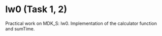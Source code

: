 # lw0 (Task 1, 2)
Practical work on MDK_S: lw0.
Implementation of the calculator function and sumTime.
